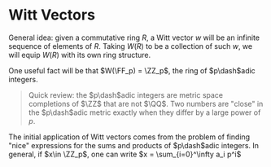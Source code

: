 # Witt Vectors

General idea: given a commutative ring $R$, a Witt vector $w$ will be an infinite sequence of elements of $R$. Taking $W(R)$ to be a collection of such $w$, we will equip $W(R)$ with its own ring structure.

One useful fact will be that $W(\FF_p) = \ZZ_p$, the ring of $p\dash$adic integers.

> Quick review: the $p\dash$adic integers are metric space completions of $\ZZ$ that are not $\QQ$. Two numbers are "close" in the $p\dash$adic metric exactly when they differ by a large power of $p$.

The initial application of Witt vectors comes from the problem of finding "nice" expressions for the sums and products of $p\dash$adic integers. In general, if $x\in \ZZ_p$, one can write $x = \sum_{i=0}^\infty a_i p^i$